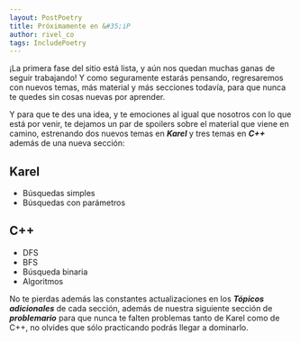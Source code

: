 ```yaml
---
layout: PostPoetry
title: Próximamente en &#35;iP
author: rivel_co
tags: IncludePoetry
---
```


¡La primera fase del sitio está lista, y aún nos quedan muchas ganas de seguir trabajando! Y como seguramente estarás pensando, regresaremos con nuevos temas, más material y más secciones todavía, para que nunca te quedes sin cosas nuevas por aprender.

Y para que te des una idea, y te emociones al igual que nosotros con lo que está por venir, te dejamos un par de spoilers sobre el material que viene en camino, estrenando dos nuevos temas en ***Karel*** y tres temas en ***C++*** además de una nueva sección:

## Karel

- Búsquedas simples
- Búsquedas con parámetros

## C++

- DFS
- BFS
- Búsqueda binaria
- Algoritmos

No te pierdas además las constantes actualizaciones en los ***Tópicos adicionales*** de cada sección, además de nuestra siguiente sección de ***problemario*** para que nunca te falten problemas tanto de Karel como de C++, no olvides que sólo practicando podrás llegar a dominarlo.